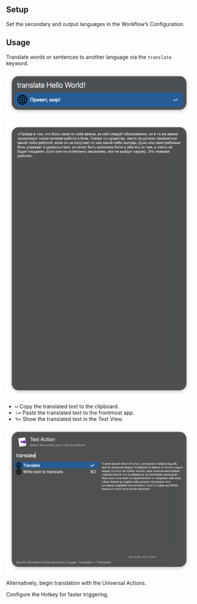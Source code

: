 ## Setup

Set the secondary and output languages in the Workflow’s Configuration.

## Usage

Translate words or sentences to another language via the `translate` keyword.

![Translating with the Keyword](images/img1.png)

![Showing full translation in Text View](images/img2.png)

* <kbd>↩</kbd> Copy the translated text to the clipboard.
* <kbd>⇧</kbd><kbd>↩</kbd> Paste the translated text to the frontmost app.
* <kbd>⌥</kbd><kbd>↩</kbd> Show the translated text in the Text View.

![Universal actions to translate](images/img3.png)

Alternatively, begin translation with the Universal Actions.

Configure the Hotkey for faster triggering.
